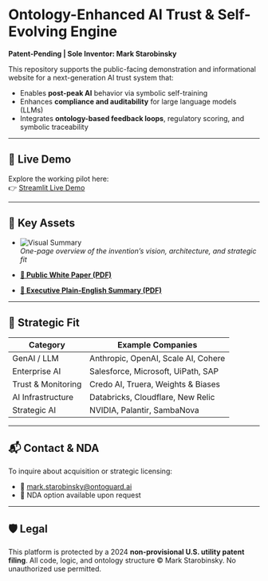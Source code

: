 # Ontology-Enhanced AI Trust & Self-Evolving Engine

**Patent-Pending | Sole Inventor: Mark Starobinsky**

This repository supports the public-facing demonstration and informational website for a next-generation AI trust system that:

- Enables **post-peak AI** behavior via symbolic self-training
- Enhances **compliance and auditability** for large language models (LLMs)
- Integrates **ontology-based feedback loops**, regulatory scoring, and symbolic traceability

---

## 🔗 Live Demo

Explore the working pilot here:  
👉 [Streamlit Live Demo](https://your-streamlit-link.com)

---

## 🧠 Key Assets

- ![Visual Summary](assets/1-Page%20Visual%20Summary.png)  
  *One-page overview of the invention’s vision, architecture, and strategic fit*

- **[📄 Public White Paper (PDF)](assets/Public%20White%20Paper.pdf)**  
- **[📘 Executive Plain-English Summary (PDF)](assets/What_This_AI_System_Really_Does.pdf)**

---

## 🎯 Strategic Fit

| Category | Example Companies |
|----------|--------------------|
| GenAI / LLM | Anthropic, OpenAI, Scale AI, Cohere |
| Enterprise AI | Salesforce, Microsoft, UiPath, SAP |
| Trust & Monitoring | Credo AI, Truera, Weights & Biases |
| AI Infrastructure | Databricks, Cloudflare, New Relic |
| Strategic AI | NVIDIA, Palantir, SambaNova |

---

## 📬 Contact & NDA

To inquire about acquisition or strategic licensing:
- 📧 mark.starobinsky@ontoguard.ai
- 📄 NDA option available upon request

---

## 🛡️ Legal

This platform is protected by a 2024 **non-provisional U.S. utility patent filing**. All code, logic, and ontology structure © Mark Starobinsky. No unauthorized use permitted.
